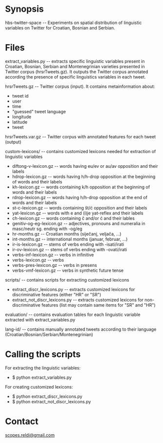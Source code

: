 Synopsis
====

hbs-twitter-space -- Experiments on spatial distribution of linguistic variables on 
Twitter for Croatian, Bosnian and Serbian. 


Files
====

extract_variables.py -- extracts specific linguistic variables present in Croatian, Bosnian, Serbian and Montenegrinian
varieties presented in Twitter corpus (hrsrTweets.gz). It outputs the Twitter corpus annotated according the presence
of specific linguistics variables in each tweet.


hrsrTweets.gz -- Twitter corpus (input). It contains metainformation about:
* tweet id
* user
* time
* "guessed" tweet language
* longitude
* latitude
* tweet

hrsrTweets.var.gz -- Twitter corpus with annotated features for each tweet (output)

custom-lexicons/ -- contains customized lexicons needed for extraction of linguistic variables

* diftong-v-lexicon.gz -- words having eu/ev or au/av opposition and their labels
* hdrop-lexicon.gz -- words having h/h-drop opposition at the beginning of words and their labels
* kh-lexicon.gz -- words containing k/h opposition at the beginning of words and their labels
* rdrop-lexicon.gz -- words having h/h-drop opposition at the end of words and their labels
* st-c-lexicon.gz -- words containing št/ć opposition and their labels
* yat-lexicon.gz -- words with e and (i)je yat-reflex and their labels
* ch-lexicon.gz -- words containing č and/or ć and their lables
* genitiv-og-eg-lexicon.gz -- adjectives, pronouns and numeralia in masc/neutr sg. ending with -og/eg
* hr-months.gz -- Croatian months (siječanj, veljača, ...)
* int-months.gz -- international months (januar, februar, ...)
* ir-is-lexicon.gz -- stems of verbs ending with -isati/irati
* ir-ov-lexicon.gz -- stems of verbs ending with -ovati/irati
* verbs-inf-lexicon.gz -- verbs in infinitive
* verbs-lexicon.gz -- verbs
* verbs-pres-lexicon.gz -- verbs in presens
* verbs-vmf-lexicon.gz -- verbs in synthetic future tense


scripts/ -- contains scripts for extracting customized lexicons

* extract_discr_lexicons.py -- extracts customized lexicons for discriminative features (either "HR" or "SR")
* extract_not_discr_lexicons.py -- extracts customized lexicons for non-discriminative features (list may contain same items for "SR" and "HR")

evaluation/ -- contains evaluation tables for each linguistic variable extracted with extract_variables.py

lang-id/ -- contains manually annotated tweets according to their language (Croatian/Bosnian/Serbian/Montenegrinian)


Calling the scripts
====

For extracting the linguistic variables:

* $ python extract_variables.py

For creating customized lexicons:

* $ python extract_discr_lexicons.py
* $ python extract_not_discr_lexicons.py


Contact
====

scopes.reldi@gmail.com



